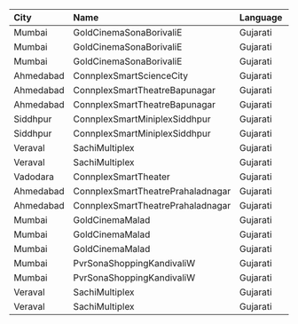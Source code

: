 | City      | Name                              | Language |  Time | Type     | Price | Capacity | Booked |
| :-------- | :-------------------------------- | :------- | ----: | :------- | ----: | -------: | -----: |
| Mumbai    | GoldCinemaSonaBorivaliE           | Gujarati | 10:15 | Box      |   30₹ |      100 |      0 |
| Mumbai    | GoldCinemaSonaBorivaliE           | Gujarati | 10:15 | Gold     |   30₹ |      100 |      0 |
| Mumbai    | GoldCinemaSonaBorivaliE           | Gujarati | 10:15 | Silver   |   30₹ |      100 |      0 |
| Ahmedabad | ConnplexSmartScienceCity          | Gujarati | 15:15 | Miller   |  150₹ |      100 |      0 |
| Ahmedabad | ConnplexSmartTheatreBapunagar     | Gujarati | 15:15 | Lounger  |  120₹ |      100 |      0 |
| Ahmedabad | ConnplexSmartTheatreBapunagar     | Gujarati | 15:15 | Gold     |  100₹ |      100 |      0 |
| Siddhpur  | ConnplexSmartMiniplexSiddhpur     | Gujarati | 15:30 | Longer   |  100₹ |      100 |      0 |
| Siddhpur  | ConnplexSmartMiniplexSiddhpur     | Gujarati | 15:30 | Miller   |   80₹ |      100 |      0 |
| Veraval   | SachiMultiplex                    | Gujarati | 15:30 | Captain  |  120₹ |       68 |      8 |
| Veraval   | SachiMultiplex                    | Gujarati | 15:30 | Crew     |  120₹ |       60 |     12 |
| Vadodara  | ConnplexSmartTheater              | Gujarati | 15:30 | Miller   |   80₹ |      100 |      0 |
| Ahmedabad | ConnplexSmartTheatrePrahaladnagar | Gujarati | 15:45 | Miller   |  150₹ |      100 |      0 |
| Ahmedabad | ConnplexSmartTheatrePrahaladnagar | Gujarati | 15:45 | Lounger  |  120₹ |      100 |      0 |
| Mumbai    | GoldCinemaMalad                   | Gujarati | 19:00 | Box      |   30₹ |      100 |      0 |
| Mumbai    | GoldCinemaMalad                   | Gujarati | 19:00 | Gold     |   30₹ |      100 |      0 |
| Mumbai    | GoldCinemaMalad                   | Gujarati | 19:00 | Silver   |   30₹ |      100 |      0 |
| Mumbai    | PvrSonaShoppingKandivaliW         | Gujarati | 21:00 | Prime    |  100₹ |      129 |     87 |
| Mumbai    | PvrSonaShoppingKandivaliW         | Gujarati | 21:00 | Recliner |  140₹ |       33 |     26 |
| Veraval   | SachiMultiplex                    | Gujarati | 21:30 | Captain  |  120₹ |       68 |      8 |
| Veraval   | SachiMultiplex                    | Gujarati | 21:30 | Crew     |  120₹ |       60 |     12 |